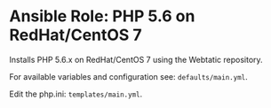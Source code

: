 # Ansible Role: PHP 5.6 on RedHat/CentOS 7

Installs PHP 5.6.x on RedHat/CentOS 7 using the Webtatic repository.

For available variables and configuration see: `defaults/main.yml`.

Edit the php.ini: `templates/main.yml`.
